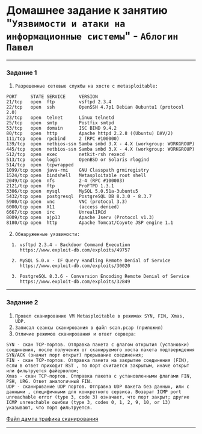 # Домашнее задание к занятию "`Уязвимости и атаки на информационные системы`" - `Аблогин Павел`

---

### Задание 1

1. `Разрешенные сетевые службы на хосте с metasploitable:`
```
PORT     STATE SERVICE     VERSION
21/tcp   open  ftp         vsftpd 2.3.4
22/tcp   open  ssh         OpenSSH 4.7p1 Debian 8ubuntu1 (protocol 2.0)
23/tcp   open  telnet      Linux telnetd
25/tcp   open  smtp        Postfix smtpd
53/tcp   open  domain      ISC BIND 9.4.2
80/tcp   open  http        Apache httpd 2.2.8 ((Ubuntu) DAV/2)
111/tcp  open  rpcbind     2 (RPC #100000)
139/tcp  open  netbios-ssn Samba smbd 3.X - 4.X (workgroup: WORKGROUP)
445/tcp  open  netbios-ssn Samba smbd 3.X - 4.X (workgroup: WORKGROUP)
512/tcp  open  exec        netkit-rsh rexecd
513/tcp  open  login       OpenBSD or Solaris rlogind
514/tcp  open  tcpwrapped
1099/tcp open  java-rmi    GNU Classpath grmiregistry
1524/tcp open  bindshell   Metasploitable root shell
2049/tcp open  nfs         2-4 (RPC #100003)
2121/tcp open  ftp         ProFTPD 1.3.1
3306/tcp open  mysql       MySQL 5.0.51a-3ubuntu5
5432/tcp open  postgresql  PostgreSQL DB 8.3.0 - 8.3.7
5900/tcp open  vnc         VNC (protocol 3.3)
6000/tcp open  X11         (access denied)
6667/tcp open  irc         UnrealIRCd
8009/tcp open  ajp13       Apache Jserv (Protocol v1.3)
8180/tcp open  http        Apache Tomcat/Coyote JSP engine 1.1
```

2. `Обнаруженные уязвимости:`
```
  1. vsftpd 2.3.4 - Backdoor Command Execution 
     https://www.exploit-db.com/exploits/49757

  2. MySQL 5.0.x - IF Query Handling Remote Denial of Service   
     https://www.exploit-db.com/exploits/30020

  3. PostgreSQL 8.3.6 - Conversion Encoding Remote Denial of Service 
     https://www.exploit-db.com/exploits/32849

```

---

### Задание 2

1. `Провел сканирование VM Metasploitable в режимах SYN, FIN, Xmas, UDP.`
2. `Записал сеансы сканирования в файл scan.pcap (приложил)`
3. `Отличие режимов сканирования и ответ сервера: `
```
SYN - скан TCP-портов. Отправка пакета с флагом открытия (установки) соединения, после получения от сканируемого хоста пакета подтверждения SYN/ACK (значит порт открыт) прерывание соединения; 
FIN - скан TCP-портов. Отправка пакета на закрытие соединения (FIN), если в ответ приходит RST , то порт считается закрытым, иначе открыт или фильтруется файерволом;
Xmas - скан TCP-портов. Отправка пакета с установленными флагами FIN, PSH, URG. Ответ аналогичный FIN. 
UDP - сканирование UDP портов. Отправка UDP пакета без данных, или с данными , специфичными для конкретного сервиса. Возврат ICMP port unreachable error (type 3, code 3) означает, что порт закрыт; другие ICMP unreachable ошибки (type 3, codes 0, 1, 2, 9, 10, or 13) указывают, что порт фильтруется.  
```

[Файл дампа трафика сканирования](files/scan.pcap)

---
